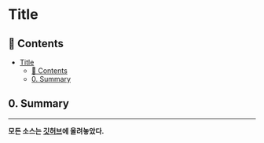 # Title
## 🎁 Contents
- [Title](#title)
  - [🎁 Contents](#-contents)
  - [0. Summary](#0-summary)
  
## 0. Summary

---
**모든 소스는 [깃허브](https://github.com/rivernine/velog/tree/master/Spring-boot)에 올려놓았다.**
